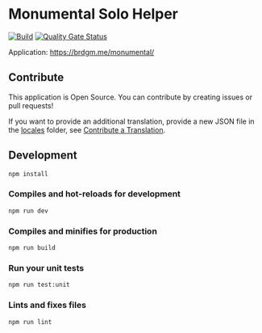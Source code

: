 # Monumental Solo Helper

[![Build](https://github.com/brdgm/monumental-solo-helper/workflows/Build/badge.svg?branch=develop)](https://github.com/brdgm/monumental-solo-helper/actions?query=workflow%3ABuild+branch%3Adevelop)
[![Quality Gate Status](https://sonarcloud.io/api/project_badges/measure?project=brdgm_monumental-solo-helper&metric=alert_status)](https://sonarcloud.io/summary/new_code?id=brdgm_monumental-solo-helper)


Application: https://brdgm.me/monumental/


## Contribute

This application is Open Source. You can contribute by creating issues or pull requests!

If you want to provide an additional translation, provide a new JSON file in the [locales](https://github.com/brdgm/monumental-solo-helper/tree/develop/src/locales) folder, see [Contribute a Translation](https://github.com/brdgm/brdgm.github.io/wiki/Contribute-a-Translation).


## Development
```
npm install
```

### Compiles and hot-reloads for development
```
npm run dev
```

### Compiles and minifies for production
```
npm run build
```

### Run your unit tests
```
npm run test:unit
```

### Lints and fixes files
```
npm run lint
```
